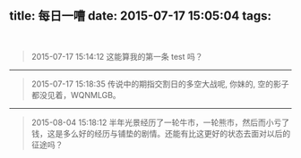 title: 每日一嘈
date: 2015-07-17 15:05:04
tags: 
---
<br>

> 2015-07-17 15:14:12  这能算我的第一条 test 吗？

---------------------

> 2015-07-17 15:18:35  传说中的期指交割日的多空大战呢, 你妹的, 空的影子都没见着，WQNMLGB。

---------------------

> 2015-08-04 15:18:12  半年光景经历了一轮牛市，一轮熊市，然后而小亏了钱，这是多么好的经历与铺垫的剧情。还能有比这更好的状态去面对以后的征途吗？